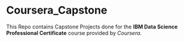 # Coursera_Capstone
This Repo contains Capstone Projects done for the **IBM Data Science Professional Certificate** course provided by *Coursera*.
